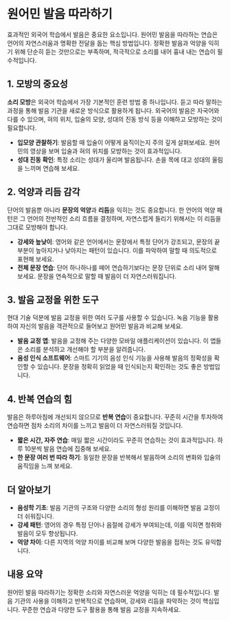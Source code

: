 # 원어민 발음 따라하기

효과적인 외국어 학습에서 발음은 중요한 요소입니다. 원어민 발음을 따라하는 연습은 언어의 자연스러움과 명확한 전달을 돕는 핵심 방법입니다. 정확한 발음과 억양을 익히기 위해 단순히 듣는 것만으로는 부족하며, 적극적으로 소리를 내어 흉내 내는 연습이 필수적입니다.

## 1. 모방의 중요성

**소리 모방**은 외국어 학습에서 가장 기본적인 훈련 방법 중 하나입니다. 듣고 따라 말하는 과정을 통해 발음 기관을 새로운 방식으로 활용하게 됩니다. 외국어의 발음은 자국어와 다를 수 있으며, 혀의 위치, 입술의 모양, 성대의 진동 방식 등을 이해하고 모방하는 것이 필요합니다.

* **입모양 관찰하기**: 발음할 때 입술이 어떻게 움직이는지 주의 깊게 살펴보세요. 원어민의 영상을 보며 입술과 혀의 위치를 모방하는 것이 효과적입니다.
* **성대 진동 확인**: 특정 소리는 성대가 울리며 발음됩니다. 손을 목에 대고 성대의 울림을 느끼며 연습해 보세요.

## 2. 억양과 리듬 감각

단어의 발음뿐 아니라 **문장의 억양**과 **리듬**을 익히는 것도 중요합니다. 한 언어의 억양 패턴은 그 언어의 전반적인 소리 흐름을 결정하며, 자연스럽게 들리기 위해서는 이 리듬을 그대로 모방해야 합니다.

* **강세와 높낮이**: 영어와 같은 언어에서는 문장에서 특정 단어가 강조되고, 문장의 끝부분이 높아지거나 낮아지는 패턴이 있습니다. 이를 파악하여 말할 때 의도적으로 표현해 보세요.
* **전체 문장 연습**: 단어 하나하나를 떼어 연습하기보다는 문장 단위로 소리 내어 말해 보세요. 문장을 연속적으로 말할 때 발음이 더 자연스러워집니다.

## 3. 발음 교정을 위한 도구

현대 기술 덕분에 발음 교정을 위한 여러 도구를 사용할 수 있습니다. 녹음 기능을 활용하여 자신의 발음을 객관적으로 들어보고 원어민 발음과 비교해 보세요.

* **발음 교정 앱**: 발음을 교정해 주는 다양한 모바일 애플리케이션이 있습니다. 이 앱들은 소리를 분석하고 개선해야 할 부분을 알려줍니다.
* **음성 인식 소프트웨어**: 스마트 기기의 음성 인식 기능을 사용해 발음의 정확성을 확인할 수 있습니다. 문장을 정확히 읽었을 때 인식되는지 확인하는 것도 좋은 방법입니다.

## 4. 반복 연습의 힘

발음은 하루아침에 개선되지 않으므로 **반복 연습**이 중요합니다. 꾸준히 시간을 투자하여 연습하면 점차 소리의 차이를 느끼고 발음이 더 자연스러워질 것입니다.

* **짧은 시간, 자주 연습**: 매일 짧은 시간이라도 꾸준히 연습하는 것이 효과적입니다. 하루 10분씩 발음 연습에 집중해 보세요.
* **한 문장 여러 번 따라 하기**: 동일한 문장을 반복해서 발음하며 소리의 변화와 입술의 움직임을 느껴 보세요.

## 더 알아보기

* **음성학 기초**: 발음 기관의 구조와 다양한 소리의 형성 원리를 이해하면 발음 교정이 더 쉬워집니다.
* **강세 패턴**: 영어의 경우 특정 단어나 음절에 강세가 부여되는데, 이를 익히면 청취와 발음이 모두 향상됩니다.
* **억양 차이**: 다른 지역의 억양 차이를 비교해 보며 다양한 발음을 접하는 것도 유익합니다.

## 내용 요약

원어민 발음 따라하기는 정확한 소리와 자연스러운 억양을 익히는 데 필수적입니다. 발음 기관의 사용을 이해하고 반복적으로 연습하며, 강세와 리듬을 파악하는 것이 핵심입니다. 꾸준한 연습과 다양한 도구 활용을 통해 발음 교정을 지속하세요.